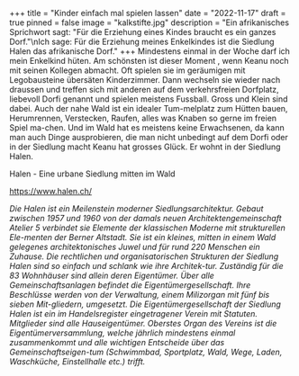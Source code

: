 +++
title = "Kinder einfach mal spielen lassen"
date = "2022-11-17"
draft = true
pinned = false
image = "kalkstifte.jpg"
description = "Ein afrikanisches Sprichwort sagt: \"Für die Erziehung eines Kindes braucht es ein ganzes Dorf.\"\nIch sage: Für die Erziehung meines Enkelkindes ist die Siedlung Halen das afrikanische Dorf."
+++
Mindestens einmal in der Woche darf ich mein Enkelkind hüten. Am schönsten ist dieser Moment , wenn Keanu noch mit seinen Kollegen abmacht. Oft spielen sie im geräumigen mit Legobausteine übersäten Kinderzimmer. Dann wechseln sie wieder nach draussen und treffen sich mit anderen auf dem verkehrsfreien Dorfplatz, liebevoll Dorfi genannt und spielen meistens Fussball. Gross und Klein sind dabei. Auch der nahe Wald ist ein idealer Tum-melplatz zum Hütten bauen, Herumrennen, Verstecken, Raufen, alles was Knaben so gerne im freien Spiel ma-chen. Und im Wald hat es meistens keine Erwachsenen, da kann man auch Dinge ausprobieren, die man nicht unbedingt auf dem Dorfi oder in der Siedlung macht
Keanu hat grosses Glück. Er wohnt in der Siedlung Halen.

Halen - Eine urbane Siedlung mitten im Wald

<https://www.halen.ch/>

*Die Halen ist ein Meilenstein moderner Siedlungsarchitektur. Gebaut zwischen 1957 und 1960 von der damals neuen Architektengemeinschaft Atelier 5 verbindet sie Elemente der klassischen Moderne mit strukturellen Ele-menten der Berner Altstadt. Sie ist ein kleines, mitten in einem Wald gelegenes architektonisches Juwel und für rund 220 Menschen ein Zuhause.
Die rechtlichen und organisatorischen Strukturen der Siedlung Halen sind so einfach und schlank wie ihre Architek-tur. Zuständig für die 83 Wohnhäuser sind allein deren Eigentümer. Über alle Gemeinschaftsanlagen befindet die Eigentümergesellschaft. Ihre Beschlüsse werden von der Verwaltung, einem Milizorgan mit fünf bis sieben Mit-gliedern, umgesetzt. 
Die Eigentümergesellschaft der Siedlung Halen ist ein im Handelsregister eingetragener Verein mit Statuten. Mitglieder sind alle Hauseigentümer. Oberstes Organ des Vereins ist die Eigentümerversammlung, welche jährlich mindestens einmal zusammenkommt und alle wichtigen Entscheide über das Gemeinschaftseigen-tum (Schwimmbad, Sportplatz, Wald, Wege, Laden, Waschküche, Einstellhalle etc.) trifft.*